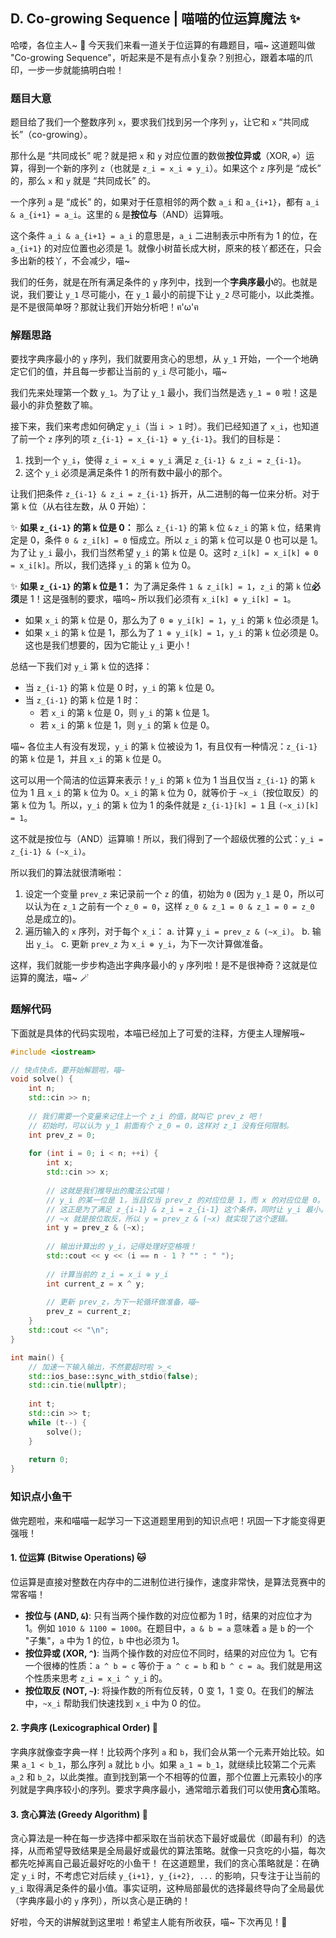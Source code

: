 ## D. Co-growing Sequence | 喵喵的位运算魔法 ✨

哈喽，各位主人~ 🐾 今天我们来看一道关于位运算的有趣题目，喵~ 这道题叫做 "Co-growing Sequence"，听起来是不是有点小复杂？别担心，跟着本喵的爪印，一步一步就能搞明白啦！

### 题目大意

题目给了我们一个整数序列 `x`，要求我们找到另一个序列 `y`，让它和 `x` “共同成长”（co-growing）。

那什么是 “共同成长” 呢？就是把 `x` 和 `y` 对应位置的数做**按位异或**（XOR, `⊕`）运算，得到一个新的序列 `z`（也就是 `z_i = x_i ⊕ y_i`）。如果这个 `z` 序列是 “成长” 的，那么 `x` 和 `y` 就是 “共同成长” 的。

一个序列 `a` 是 “成长” 的，如果对于任意相邻的两个数 `a_i` 和 `a_{i+1}`，都有 `a_i & a_{i+1} = a_i`。这里的 `&` 是**按位与**（AND）运算哦。

这个条件 `a_i & a_{i+1} = a_i` 的意思是，`a_i` 二进制表示中所有为 1 的位，在 `a_{i+1}` 的对应位置也必须是 1。就像小树苗长成大树，原来的枝丫都还在，只会多出新的枝丫，不会减少，喵~

我们的任务，就是在所有满足条件的 `y` 序列中，找到一个**字典序最小**的。也就是说，我们要让 `y_1` 尽可能小，在 `y_1` 最小的前提下让 `y_2` 尽可能小，以此类推。是不是很简单呀？那就让我们开始分析吧！ฅ'ω'ฅ

### 解题思路

要找字典序最小的 `y` 序列，我们就要用贪心的思想，从 `y_1` 开始，一个一个地确定它们的值，并且每一步都让当前的 `y_i` 尽可能小，喵~

我们先来处理第一个数 `y_1`。为了让 `y_1` 最小，我们当然是选 `y_1 = 0` 啦！这是最小的非负整数了嘛。

接下来，我们来考虑如何确定 `y_i`（当 `i > 1` 时）。我们已经知道了 `x_i`，也知道了前一个 `z` 序列的项 `z_{i-1} = x_{i-1} ⊕ y_{i-1}`。我们的目标是：
1.  找到一个 `y_i`，使得 `z_i = x_i ⊕ y_i` 满足 `z_{i-1} & z_i = z_{i-1}`。
2.  这个 `y_i` 必须是满足条件 1 的所有数中最小的那个。

让我们把条件 `z_{i-1} & z_i = z_{i-1}` 拆开，从二进制的每一位来分析。对于第 `k` 位（从右往左数，从 0 开始）：

✨ **如果 `z_{i-1}` 的第 `k` 位是 0：**
那么 `z_{i-1}` 的第 `k` 位 `&` `z_i` 的第 `k` 位，结果肯定是 0，条件 `0 & z_i[k] = 0` 恒成立。所以 `z_i` 的第 `k` 位可以是 0 也可以是 1。为了让 `y_i` 最小，我们当然希望 `y_i` 的第 `k` 位是 0。这时 `z_i[k] = x_i[k] ⊕ 0 = x_i[k]`。所以，我们选择 `y_i` 的第 `k` 位为 0。

✨ **如果 `z_{i-1}` 的第 `k` 位是 1：**
为了满足条件 `1 & z_i[k] = 1`，`z_i` 的第 `k` 位**必须**是 1！这是强制的要求，喵呜~ 所以我们必须有 `x_i[k] ⊕ y_i[k] = 1`。
  - 如果 `x_i` 的第 `k` 位是 0，那么为了 `0 ⊕ y_i[k] = 1`，`y_i` 的第 `k` 位必须是 1。
  - 如果 `x_i` 的第 `k` 位是 1，那么为了 `1 ⊕ y_i[k] = 1`，`y_i` 的第 `k` 位必须是 0。这也是我们想要的，因为它能让 `y_i` 更小！

总结一下我们对 `y_i` 第 `k` 位的选择：
- 当 `z_{i-1}` 的第 `k` 位是 0 时，`y_i` 的第 `k` 位是 0。
- 当 `z_{i-1}` 的第 `k` 位是 1 时：
    - 若 `x_i` 的第 `k` 位是 0，则 `y_i` 的第 `k` 位是 1。
    - 若 `x_i` 的第 `k` 位是 1，则 `y_i` 的第 `k` 位是 0。

喵~ 各位主人有没有发现，`y_i` 的第 `k` 位被设为 1，有且仅有一种情况：`z_{i-1}` 的第 `k` 位是 1，并且 `x_i` 的第 `k` 位是 0。

这可以用一个简洁的位运算来表示！`y_i` 的第 `k` 位为 1 当且仅当 `z_{i-1}` 的第 `k` 位为 1 且 `x_i` 的第 `k` 位为 0。`x_i` 的第 `k` 位为 0，就等价于 `~x_i`（按位取反）的第 `k` 位为 1。所以，`y_i` 的第 `k` 位为 1 的条件就是 `z_{i-1}[k] = 1` 且 `(~x_i)[k] = 1`。

这不就是按位与（AND）运算嘛！所以，我们得到了一个超级优雅的公式：`y_i = z_{i-1} & (~x_i)`。

所以我们的算法就很清晰啦：
1.  设定一个变量 `prev_z` 来记录前一个 `z` 的值，初始为 `0` (因为 `y_1` 是 0，所以可以认为在 `z_1` 之前有一个 `z_0 = 0`，这样 `z_0 & z_1 = 0 & z_1 = 0 = z_0` 总是成立的)。
2.  遍历输入的 `x` 序列，对于每个 `x_i`：
    a. 计算 `y_i = prev_z & (~x_i)`。
    b. 输出 `y_i`。
    c. 更新 `prev_z` 为 `x_i ⊕ y_i`，为下一次计算做准备。

这样，我们就能一步步构造出字典序最小的 `y` 序列啦！是不是很神奇？这就是位运算的魔法，喵~ 🪄

### 题解代码

下面就是具体的代码实现啦，本喵已经加上了可爱的注释，方便主人理解哦~

```cpp
#include <iostream>

// 快点快点，要开始解题啦，喵~
void solve() {
    int n;
    std::cin >> n;
    
    // 我们需要一个变量来记住上一个 z_i 的值，就叫它 prev_z 吧！
    // 初始时，可以认为 y_1 前面有个 z_0 = 0，这样对 z_1 没有任何限制。
    int prev_z = 0;
    
    for (int i = 0; i < n; ++i) {
        int x;
        std::cin >> x;
        
        // 这就是我们推导出的魔法公式喵！
        // y_i 的某一位是 1，当且仅当 prev_z 的对应位是 1，而 x 的对应位是 0。
        // 这正是为了满足 z_{i-1} & z_i = z_{i-1} 这个条件，同时让 y_i 最小。
        // ~x 就是按位取反，所以 y = prev_z & (~x) 就实现了这个逻辑。
        int y = prev_z & (~x);
        
        // 输出计算出的 y_i，记得处理好空格哦！
        std::cout << y << (i == n - 1 ? "" : " ");
        
        // 计算当前的 z_i = x_i ⊕ y_i
        int current_z = x ^ y;
        
        // 更新 prev_z，为下一轮循环做准备，喵~
        prev_z = current_z;
    }
    std::cout << "\n";
}

int main() {
    // 加速一下输入输出，不然要超时啦 >_<
    std::ios_base::sync_with_stdio(false);
    std::cin.tie(nullptr);
    
    int t;
    std::cin >> t;
    while (t--) {
        solve();
    }
    
    return 0;
}
```

### 知识点小鱼干

做完题啦，来和喵喵一起学习一下这道题里用到的知识点吧！巩固一下才能变得更强哦！

#### 1. 位运算 (Bitwise Operations) 🐱
位运算是直接对整数在内存中的二进制位进行操作，速度非常快，是算法竞赛中的常客喵！
- **按位与 (AND, `&`)**: 只有当两个操作数的对应位都为 1 时，结果的对应位才为 1。例如 `1010 & 1100 = 1000`。在题目中，`a & b = a` 意味着 `a` 是 `b` 的一个 "子集"，`a` 中为 1 的位，`b` 中也必须为 1。
- **按位异或 (XOR, `^`)**: 当两个操作数的对应位不同时，结果的对应位为 1。它有一个很棒的性质：`a ^ b = c` 等价于 `a ^ c = b` 和 `b ^ c = a`。我们就是用这个性质来思考 `z_i = x_i ^ y_i` 的。
- **按位取反 (NOT, `~`)**: 将操作数的所有位反转，0 变 1，1 变 0。在我们的解法中，`~x_i` 帮助我们快速找到 `x_i` 中为 0 的位。

#### 2. 字典序 (Lexicographical Order) 📜
字典序就像查字典一样！比较两个序列 `a` 和 `b`，我们会从第一个元素开始比较。如果 `a_1 < b_1`，那么序列 `a` 就比 `b` 小。如果 `a_1 = b_1`，就继续比较第二个元素 `a_2` 和 `b_2`，以此类推。直到找到第一个不相等的位置，那个位置上元素较小的序列就是字典序较小的序列。要求字典序最小，通常暗示着我们可以使用**贪心**策略。

#### 3. 贪心算法 (Greedy Algorithm) 🍰
贪心算法是一种在每一步选择中都采取在当前状态下最好或最优（即最有利）的选择，从而希望导致结果是全局最好或最优的算法策略。就像一只贪吃的小猫，每次都先吃掉离自己最近最好吃的小鱼干！
在这道题里，我们的贪心策略就是：在确定 `y_i` 时，不考虑它对后续 `y_{i+1}, y_{i+2}, ...` 的影响，只专注于让当前的 `y_i` 取得满足条件的最小值。事实证明，这种局部最优的选择最终导向了全局最优（字典序最小的 `y` 序列），所以贪心是正确的！

好啦，今天的讲解就到这里啦！希望主人能有所收获，喵~ 下次再见！🐾